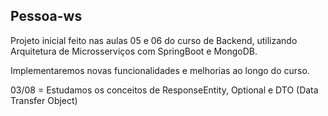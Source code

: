 ## Pessoa-ws

Projeto inicial feito nas aulas 05 e 06 do curso de Backend, utilizando Arquitetura de Microsserviços com SpringBoot e MongoDB.

Implementaremos novas funcionalidades e melhorias ao longo do curso.

03/08 = Estudamos os conceitos de ResponseEntity, Optional e DTO (Data Transfer Object)
